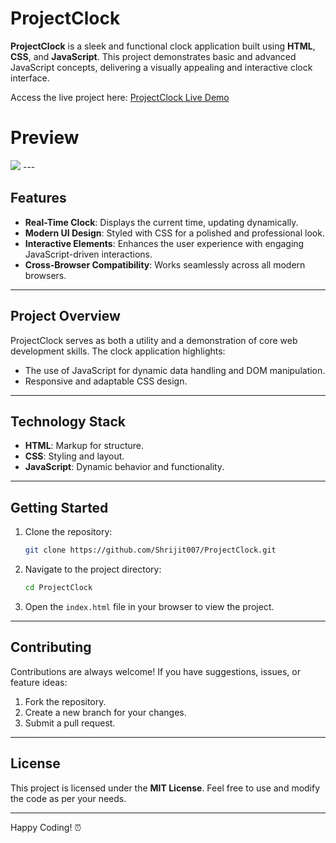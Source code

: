 
# ProjectClock  

**ProjectClock** is a sleek and functional clock application built using **HTML**, **CSS**, and **JavaScript**. This project demonstrates basic and advanced JavaScript concepts, delivering a visually appealing and interactive clock interface.  

Access the live project here: [ProjectClock Live Demo](https://shrijitraj-clock.netlify.app/)  

# Preview
<img src="https://github.com/Shrijit007/Portfolio/blob/main/Image/clock.png?raw=true">
---

## Features  

- **Real-Time Clock**: Displays the current time, updating dynamically.  
- **Modern UI Design**: Styled with CSS for a polished and professional look.  
- **Interactive Elements**: Enhances the user experience with engaging JavaScript-driven interactions.  
- **Cross-Browser Compatibility**: Works seamlessly across all modern browsers.  

---

## Project Overview  

ProjectClock serves as both a utility and a demonstration of core web development skills. The clock application highlights:  
- The use of JavaScript for dynamic data handling and DOM manipulation.  
- Responsive and adaptable CSS design.  

---

## Technology Stack  

- **HTML**: Markup for structure.  
- **CSS**: Styling and layout.  
- **JavaScript**: Dynamic behavior and functionality.  

---

## Getting Started  

1. Clone the repository:  
   ```bash  
   git clone https://github.com/Shrijit007/ProjectClock.git  
   ```  

2. Navigate to the project directory:  
   ```bash  
   cd ProjectClock  
   ```  

3. Open the `index.html` file in your browser to view the project.  

---

## Contributing  

Contributions are always welcome! If you have suggestions, issues, or feature ideas:  
1. Fork the repository.  
2. Create a new branch for your changes.  
3. Submit a pull request.  

---

## License  

This project is licensed under the **MIT License**. Feel free to use and modify the code as per your needs.  

---  

Happy Coding! ⏰ 
